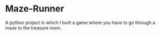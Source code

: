 # Maze-Runner
A python project in which I built a game where you have to go through a maze to the treasure room.
